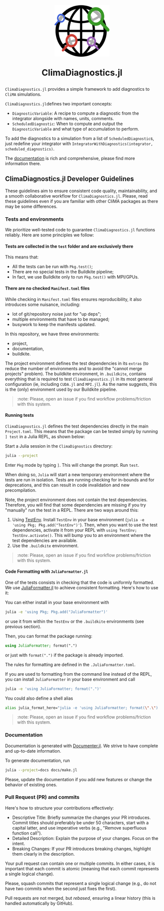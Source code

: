 <h1 align="center">
<picture>
  <source media="(prefers-color-scheme: dark)" srcset="logo-white.svg">
  <source media="(prefers-color-scheme: light)" srcset="logo.svg">
  <img alt="Shows the logo of ClimaDiagnostics, with a globe and magnifying glasses" src="logo.svg" width="180px">
</picture>

ClimaDiagnostics.jl
</h1>

`ClimaDiagnostics.jl` provides a simple framework to add diagnostics to `CliMA`
simulations.

`ClimaDiagnostics.jl`defines two important concepts:
- `DiagnosticVariable`: A recipe to compute a diagnostic from the integrator
  alongside with names, units, comments.
- `ScheduledDiagnostic`: When to compute and output the `DiagnosticVariable` and
  what type of accumulation to perform.

To add the diagnostics to a simulation from a list of `ScheduledDiagnostic`s,
just redefine your integrator with `IntegratorWithDiagnostics(integrator,
scheduled_diagnostics)`.

The [documentation](https://clima.github.io/ClimaDiagnostics.jl/dev/) is rich
and comprehensive, please find more information there.


## ClimaDiagnostics.jl Developer Guidelines

These guidelines aim to ensure consistent code quality, maintainability, and a
smooth collaborative workflow for `ClimaDiagnostics.jl`. Please, read these
guidelines even if you are familiar with other CliMA packages as there may be
some differences.

### Tests and environments

We prioritize well-tested code to guarantee `ClimaDiagnostics.jl` functions
reliably. Here are some principles we follow:

#### Tests are collected in the `test` folder and are exclusively there

This means that:
- All the tests can be run with `Pkg.test()`;
- There are no special tests in the Buildkite pipeline;
- In fact, we use Buildkite only to run `Pkg.test()` with MPI/GPUs.

#### There are no checked `Manifest.toml` files

While checking in `Manifest.toml` files ensures reproducibility, it also
introduces some nuisance, including:
- lot of git/repository noise just for "up deps";
- multiple environments that have to be managed;
- busywork to keep the manifests updated.

In this repository, we have three environments:
- project,
- documentation,
- buildkite.

The project environment defines the test dependencies in its `extras` (to reduce
the number of environments and to avoid the "cannot merge projects" problem).
The buildkite environment, in `.buildkite`, contains everything that is required
to test `ClimaDiagnostics.jl` in its most general configuration (ie, including
`CUDA.jl` and `MPI.jl`). As the name suggests, this is the (only) environment
used by our Buildkite pipeline.

> :note: Please, open an issue if you find workflow problems/friction with this
> system.

#### Running tests

`ClimaDiagnostics.jl` defines the test dependencies directly in the main
`Project.toml`. This means that the package can be tested simply by running `]
test` in a Julia REPL, as shown below:

Start a Julia session in the `ClimaDignostics` directory:
``` sh
julia --project
```
Enter `Pkg` mode by typing `]`. This will change the prompt. Run `test`.

When doing so, `Julia` will start a new temporary environment where the tests
are run in isolation. Tests are running checking for in-bounds and for
deprecations, and this can result in code invalidation and new precompilation.

Note, the project environment does not contain the test dependencies. Therefore,
you will find that some dependencies are missing if you try "manually" run the
test in a REPL. There are two ways around this:
1. Using [TestEnv](https://github.com/JuliaTesting/TestEnv.jl). Install
  `TestEnv` in your base environment (`julia -e 'using Pkg;
  Pkg.add("TestEnv")'`). Then, when you want to use the test dependencies,
  activate it from your REPL with `using TestEnv; TestEnv.activate()`. This will
  bump you to an environment where the test dependencies are available.
2. Use  the `.buildkite` environment.

> :note: Please, open an issue if you find workflow problems/friction with this
> system.

#### Code Formatting with `JuliaFormatter.jl`

One of the tests consists in checking that the code is uniformly formatted. We
use [JuliaFormatter.jl](https://github.com/domluna/JuliaFormatter.jl) to achieve
consistent formatting. Here's how to use it:

You can either install in your base environment with
``` sh
julia -e 'using Pkg; Pkg.add("JuliaFormatter")'
```
or use it from within the `TestEnv` or the `.buildkite` environments (see previous section).

Then, you can format the package running:
``` julia
using JuliaFormatter; format(".")
```
or just with `format(".")` if the package is already imported.

The rules for formatting are defined in the `.JuliaFormatter.toml`.

If you are used to formatting from the command line instead of the REPL, you can
install `JuliaFormatter` in your base environment and call
``` sh
julia -e 'using JuliaFormatter; format(".")'
```
You could also define a shell alias
``` sh
alias julia_format_here="julia -e 'using JuliaFormatter; format(\".\")'"
```

> :note: Please, open an issue if you find workflow problems/friction with this
> system.

### Documentation

Documentation is generated with
[Documenter.jl](https://documenter.juliadocs.org/stable/). We strive to have
complete and up-to-date information.

To generate documentation, run
``` sh
julia --project=docs docs/make.jl
```

Please, update the documentation if you add new features or change the behavior
of existing ones.

### Pull Request (PR) and commits

Here's how to structure your contributions effectively:

- Descriptive Title: Briefly summarize the changes your PR introduces. Commit
  titles should preferably be under 50 characters, start with a capital latter,
  and use imperative verbs (e.g., "Remove superfluous function call").
- Detailed Description: Explain the purpose of your changes. Focus on the
  intent.
- Breaking Changes: If your PR introduces breaking changes, highlight them
  clearly in the description.

Your pull request can contain one or multiple commits. In either cases, it is
important that each commit is atomic (meaning that each commit represents a
single logical change).

Please, squash commits that represent a single logical change (e.g., do not have
two commits when the second just fixes the first).

Pull requests are not merged, but _rebased_, ensuring a linear history (this is
handled automatically by GitHub).
